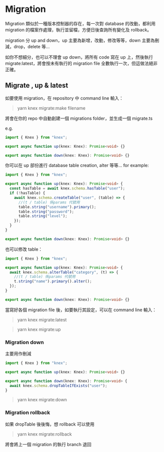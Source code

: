 # Migration

Migration 類似於一種版本控制器的存在，每一次對 database 的改動，都利用 migration 的檔案作處理，執行並留檔，方便日後查詢所有變化及 rollback。

migration 分 up and down，up 主要為新增，改動，修改等等，down 主要為刪減，drop，delete 等…

如你不想細分，也可以不理會 up down，將所有 code 寫在 up 上，然後執行 migrate:latest，將會按未有執行的 migration file 全數執行一次，但這做法絕非正確。

## Migrate , up & latest

如要使用 migration，在 repository 中 command line 輸入：

> yarn knex migrate:make filename

將會在你的 repo 中自動創建一個 migrations folder，並生成一個 migrate.ts

e.g.

```ts
import { Knex } from "knex";

export async function up(knex: Knex): Promise<void> {}

export async function down(knex: Knex): Promise<void> {}
```

你可以在 up 部份進行 database table creation, alter 等等… for example:

```ts
import { Knex } from "knex";

export async function up(knex: Knex): Promise<void> {
  const hasTable = await knex.schema.hasTable("user");
  if (!hasTable) {
    await knex.schema.createTable("user", (table) => {
      //(t / table) 係params 代號用
      table.string("username").primary();
      table.string("password");
      table.string("level");
    });
  }
}

export async function down(knex: Knex): Promise<void> {}
```

也可以修改 table：

```ts
import { Knex } from "knex";

export async function up(knex: Knex): Promise<void> {
  await knex.schema.alterTable("category", (t) => {
    //(t / table) 係params 代號用
    t.string("name").primary().alter();
  });
}

export async function down(knex: Knex): Promise<void> {}
```

當寫好各個 migration file 後，如要執行其設定，可以在 command line 輸入：

> yarn knex migrate:latest

> yarn knex migrate:up

### Migration down

主要用作刪減

```ts
import { Knex } from "knex";

export async function up(knex: Knex): Promise<void> {}

export async function down(knex: Knex): Promise<void> {
  await knex.schema.dropTableIfExists("user");
}
```

> yarn knex migrate:down

### Migration rollback

如果 dropTable 後後悔，想 rollback
可以使用

> yarn knex migrate:rollback

將會將上一個 migration 的執行 branch 退回
